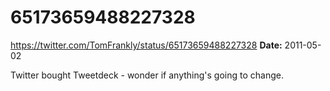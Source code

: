 # 65173659488227328
https://twitter.com/TomFrankly/status/65173659488227328
**Date:** 2011-05-02

Twitter bought Tweetdeck - wonder if anything's going to change.

